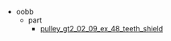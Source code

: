 * oobb
  * part
    * [pulley_gt2_02_09_ex_48_teeth_shield](oobb/part/pulley_gt2_02_09_ex_48_teeth_shield)
